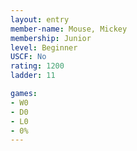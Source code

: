 ```yaml
---
layout: entry
member-name: Mouse, Mickey
membership: Junior
level: Beginner
USCF: No
rating: 1200
ladder: 11

games:
- W0
- D0
- L0
- 0%
---
```

